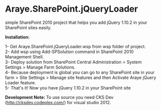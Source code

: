 Araye.SharePoint.jQueryLoader
==================

simple SharePoint 2010 project that helps you add jQuery 1.10.2 in your SharePoint sites easily.

**Installation:**

1- Get Araye.SharePoint.jQueryLoader.wsp from wsp folder of project.  
2- Add wsp using Add-SPSolution command in SharePoint 2010 Management Shell.  
3- Deploy solution from SharePoint Central Administration > System Settings > Manage Farm Solutions.  
4- Because deployment is global you can go to any SharePoint site in your farm > Site Settings > Manage site features and then Activate Araye jQuery Loader feature.  
5- That's it! Now you have jQuery 1.10.2 in your SharePoint site

**Development Note:** To use source you need CKS Dev (http://cksdev.codeplex.com/) for visual studio 2012.
